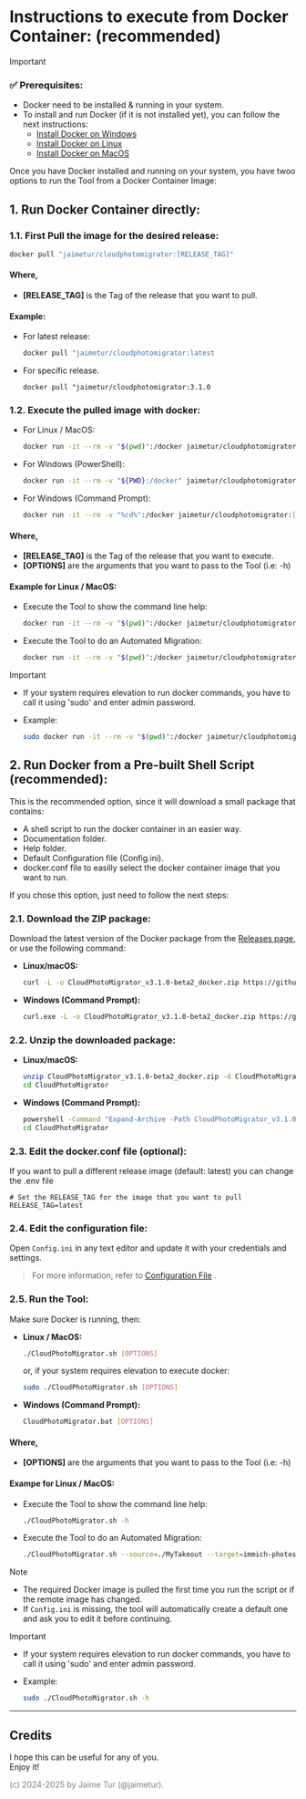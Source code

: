 # Instructions to execute from Docker Container: \(recommended)

> [!IMPORTANT] 
> ### ✅ Prerequisites:
> - Docker need to be installed & running in your system.
> - To install and run Docker (if it is not installed yet), you can follow the next instructions:  
>     - [Install Docker on Windows](/help/install-docker-windows.md)  
>     - [Install Docker on Linux](/help/install-docker-linux.md)  
>     - [Install Docker on MacOS](/help/install-docker-macos.md)  


Once you have Docker installed and running on your system, you have twoo options to run the Tool from a Docker Container Image:
## 1. Run Docker Container directly:

### 1.1. First Pull the image for the desired release:
  ```bash
  docker pull "jaimetur/cloudphotomigrator:[RELEASE_TAG]"
  ```

#### Where,
  - **[RELEASE_TAG]** is the Tag of the release that you want to pull.

#### Example:
  - For latest release:
    ```bash
    docker pull "jaimetur/cloudphotomigrator:latest
    ```
  - For specific release.
    ```
    docker pull "jaimetur/cloudphotomigrator:3.1.0
    ```


### 1.2. Execute the pulled image with docker:
- For Linux / MacOS: 
  ```bash
  docker run -it --rm -v "$(pwd)":/docker jaimetur/cloudphotomigrator:[RELEASE_TAG] [OPTIONS]
  ```
- For Windows (PowerShell): 
  ```bash
  docker run -it --rm -v "${PWD}:/docker" jaimetur/cloudphotomigrator:[RELEASE_TAG] [OPTIONS]
  ```
- For Windows (Command Prompt): 
  ```bash
  docker run -it --rm -v "%cd%":/docker jaimetur/cloudphotomigrator:[RELEASE_TAG] [OPTIONS]
  ```

#### Where,
  - **[RELEASE_TAG]** is the Tag of the release that you want to execute.
  - **[OPTIONS]** are the arguments that you want to pass to the Tool (i.e: -h)

#### Example for Linux / MacOS:
  - Execute the Tool to show the command line help:
    ```bash
    docker run -it --rm -v "$(pwd)":/docker jaimetur/cloudphotomigrator:latest -h
    ```
  - Execute the Tool to do an Automated Migration:
    ```bash
    docker run -it --rm -v "$(pwd)":/docker jaimetur/cloudphotomigrator:latest --source=./MyTakeout --target=immich-photos
    ```

> [!IMPORTANT]
> - If your system requires elevation to run docker commands, you have to call it using 'sudo' and enter admin password.
>
>
> - Example:
>   ```bash
>   sudo docker run -it --rm -v "$(pwd)":/docker jaimetur/cloudphotomigrator:latest -h
>   ```

## 2. Run Docker from a Pre-built Shell Script (recommended):

This is the recommended option, since it will download a small package that contains:
- A shell script to run the docker container in an easier way.
- Documentation folder.
- Help folder.
- Default Configuration file (Config.ini).
- docker.conf file to easilly select the docker container image that you want to run.

If you chose this option, just need to follow the next steps:

### 2.1. Download the ZIP package:

Download the latest version of the Docker package from the [Releases page](https://github.com/jaimetur/CloudPhotoMigrator/releases), or use the following command:

- **Linux/macOS:**
    ```bash
    curl -L -o CloudPhotoMigrator_v3.1.0-beta2_docker.zip https://github.com/jaimetur/CloudPhotoMigrator/releases/download/v3.1.0-beta2/CloudPhotoMigrator_v3.1.0-beta2_docker.zip
    ```
  
- **Windows (Command Prompt):**
    ```bash
    curl.exe -L -o CloudPhotoMigrator_v3.1.0-beta2_docker.zip https://github.com/jaimetur/CloudPhotoMigrator/releases/download/v3.1.0-beta2/CloudPhotoMigrator_v3.1.0-beta2_docker.zip
    ```

### 2.2. Unzip the downloaded package:

- **Linux/macOS:**
    ```bash
    unzip CloudPhotoMigrator_v3.1.0-beta2_docker.zip -d CloudPhotoMigrator
    cd CloudPhotoMigrator
    ```

- **Windows (Command Prompt):**
    ```bash
    powershell -Command "Expand-Archive -Path CloudPhotoMigrator_v3.1.0-beta2_docker.zip -DestinationPath CloudPhotoMigrator"
    cd CloudPhotoMigrator
    ```

### 2.3. Edit the docker.conf file (optional):   

If you want to pull a different release image (default: latest) you can change the .env file  

```
# Set the RELEASE_TAG for the image that you want to pull
RELEASE_TAG=latest
```


### 2.4. Edit the configuration file:

Open `Config.ini` in any text editor and update it with your credentials and settings.

> For more information, refer to [Configuration File](/help/0-configuration-file.md) .


### 2.5. Run the Tool:

Make sure Docker is running, then:

- **Linux / MacOS:**
    ```bash
    ./CloudPhotoMigrator.sh [OPTIONS]
    ```
  or, if your system requires elevation to execute docker:
    ```bash
    sudo ./CloudPhotoMigrator.sh [OPTIONS]
    ```

- **Windows (Command Prompt):**
    ```bash
    CloudPhotoMigrator.bat [OPTIONS]
    ```
#### Where,
  - **[OPTIONS]** are the arguments that you want to pass to the Tool (i.e: -h)
 
#### Exampe for Linux / MacOS:
  - Execute the Tool to show the command line help:
    ```bash
    ./CloudPhotoMigrator.sh -h
    ```
  - Execute the Tool to do an Automated Migration:
    ```bash
    ./CloudPhotoMigrator.sh --source=./MyTakeout --target=immich-photos
    ```
    
> [!NOTE]
> - The required Docker image is pulled the first time you run the script or if the remote image has changed.
> - If `Config.ini` is missing, the tool will automatically create a default one and ask you to edit it before continuing.

> [!IMPORTANT]
> - If your system requires elevation to run docker commands, you have to call it using 'sudo' and enter admin password.
>
>
> - Example:
>   ```bash
>   sudo ./CloudPhotoMigrator.sh -h
>   ```

---
## Credits
I hope this can be useful for any of you.  
Enjoy it!

<span style="color:grey">(c) 2024-2025 by Jaime Tur (@jaimetur).</span> 
